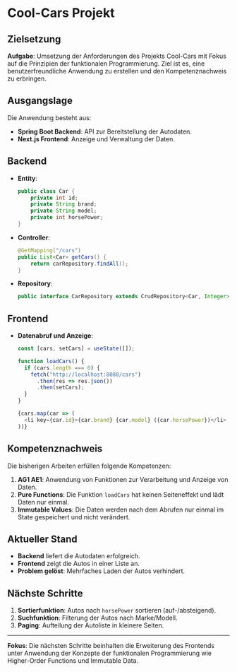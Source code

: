 # Cool-Cars Projekt

## Zielsetzung
**Aufgabe**: Umsetzung der Anforderungen des Projekts Cool-Cars mit Fokus auf die Prinzipien der funktionalen Programmierung. Ziel ist es, eine benutzerfreundliche Anwendung zu erstellen und den Kompetenznachweis zu erbringen.

## Ausgangslage
Die Anwendung besteht aus:
- **Spring Boot Backend**: API zur Bereitstellung der Autodaten.
- **Next.js Frontend**: Anzeige und Verwaltung der Daten.

## Backend
- **Entity**:
  ```java
  public class Car {
      private int id;
      private String brand;
      private String model;
      private int horsePower;
  }
  ```
- **Controller**:
  ```java
  @GetMapping("/cars")
  public List<Car> getCars() {
      return carRepository.findAll();
  }
  ```
- **Repository**:
  ```java
  public interface CarRepository extends CrudRepository<Car, Integer> {}
  ```

## Frontend
- **Datenabruf und Anzeige**:
  ```javascript
  const [cars, setCars] = useState([]);

  function loadCars() {
    if (cars.length === 0) {
      fetch("http://localhost:8080/cars")
        .then(res => res.json())
        .then(setCars);
    }
  }

  {cars.map(car => (
    <li key={car.id}>{car.brand} {car.model} ({car.horsePower})</li>
  ))}
  ```

## Kompetenznachweis
Die bisherigen Arbeiten erfüllen folgende Kompetenzen:
1. **AG1 AE1**: Anwendung von Funktionen zur Verarbeitung und Anzeige von Daten.
2. **Pure Functions**: Die Funktion `loadCars` hat keinen Seiteneffekt und lädt Daten nur einmal.
3. **Immutable Values**: Die Daten werden nach dem Abrufen nur einmal im State gespeichert und nicht verändert.

## Aktueller Stand
- **Backend** liefert die Autodaten erfolgreich.
- **Frontend** zeigt die Autos in einer Liste an.
- **Problem gelöst**: Mehrfaches Laden der Autos verhindert.

## Nächste Schritte
1. **Sortierfunktion**: Autos nach `horsePower` sortieren (auf-/absteigend).
2. **Suchfunktion**: Filterung der Autos nach Marke/Modell.
3. **Paging**: Aufteilung der Autoliste in kleinere Seiten.

---
**Fokus**: Die nächsten Schritte beinhalten die Erweiterung des Frontends unter Anwendung der Konzepte der funktionalen Programmierung wie Higher-Order Functions und Immutable Data.
